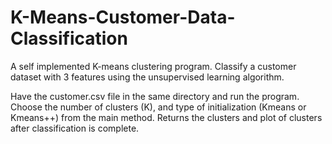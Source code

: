 # K-Means-Customer-Data-Classification
A self implemented K-means clustering program. Classify a customer dataset with 3 features using the unsupervised learning algorithm.

Have the customer.csv file in the same directory and run the program. Choose the number of clusters (K), and type of
initialization (Kmeans or Kmeans++) from the main method. Returns the clusters and plot of clusters after classification is complete.
